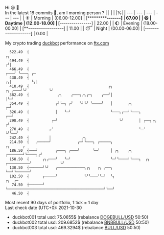 Hi :smiley: :wave:  
In the latest 18 commits :bug:, am I morning person ? 
| | | | |%|
| --- | --- | --- | --- | --- |
| :sunny: | Morning | (06.00-12.00] | [*************-------] | 67.00 |
| :satisfied: | Daytime | (12.00-18.00] | [****----------------] | 22.00 |
| :moon: | Evening | (18.00-00.00] | [**------------------] | 11.00 |
| :sleeping: | Night | (00.00-06.00] | [--------------------] | 0.00 |

My crypto trading [duckbot](https://github.com/jojoee/duckbot) performance on [ftx.com](https://ftx.com/#a=13144711)
```
  522.49  ┤                                                                                ╭╮
  494.49  ┤                                                                               ╭╯│
  466.49  ┤                                                                           ╭───╯ ╰───╮ ╭─
  438.49  ┤                                                                         ╭╮│         ╰╮│
  410.49  ┤                                    ╭╮                            ╭╮ ╭───╯╰╯          ╰╯
  382.49  ┤             ╭╮    ╭───╮╭╮╭─╮    ╭──╯│                            │╰─╯
  354.49  ┤            ╭╯╰─╮ ╭╯   ╰╯╰╯ ╰────╯   │       ╭╮                 ╭─╯
  326.49  ┤            │   ╰─╯                  ╰───╮╭──╯╰───╮          ╭──╯
  298.49  ┤          ╭─╯                            ╰╯       │ ╭──╮╭╮  ╭╯
  270.49  ┤         ╭╯                                       ╰─╯  ╰╯╰──╯
  242.49  ┤         │              ╭╮
  214.50  ┤   ╭─────╯            ╭─╯╰───╮ ╭─────╮                                          ╭╮      ╭
  186.50  ┤───╯        ╭───╮ ╭───╯      ╰─╯     │ ╭╮    ╭╮                         ╭───────╯╰────╮╭╯
  158.50  ┤      ╭╮╭───╯   ╰─╯                  ╰─╯╰────╯╰───╮  ╭╮      ╭──────────╯             ╰╯
  130.50  ┤──────╯╰╯   ╭────────────╮╭╮   ╭╮ ╭──╮            ╰──╯╰──────╯
  102.50  ┤      ╭─────╯            ╰╯╰───╯╰─╯  ╰╮                                            ╭╮  ╭─
   74.50  ┼──────╯                               ╰────────────────────────────────────────────╯╰──╯
   46.50  ┤
```
Most recent 90 days of portfolio, 1 tick = 1 day<br />
Last check date (UTC+0): 2021-10-30
- duckbot001 total usd: 75.0655$ (rebalance [DOGEBULL/USD](https://ftx.com/trade/DOGEBULL/USD#a=13144711) 50:50)
- duckbot002 total usd: 209.6852$ (rebalance [BNBBULL/USD](https://ftx.com/trade/BNBBULL/USD#a=13144711) 50:50)
- duckbot003 total usd: 469.3294$ (rebalance [BULL/USD](https://ftx.com/trade/BULL/USD#a=13144711) 50:50)

